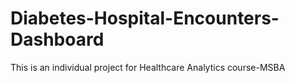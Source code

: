 # Diabetes-Hospital-Encounters-Dashboard
This is an individual project for Healthcare Analytics course-MSBA
